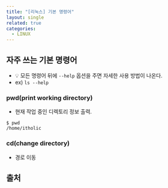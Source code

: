 ```yaml
---
title: "[리눅스] 기본 명령어"
layout: single
related: true
categories:
  - LINUX
---
```


## 자주 쓰는 기본 명령어
- 💡 모든 명령어 뒤에 `--help` 옵션을 주면 자세한 사용 방법이 나온다.
- ex) `ls --help`  

### pwd(print working directory)
- 현재 작업 중인 디렉토리 정보 출력. 

```
$ pwd
/home/itholic
```

### cd(change directory)
- 경로 이동
 


## 출처
